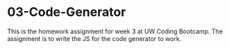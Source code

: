 # 03-Code-Generator
This is the homework assignment for week 3 at UW Coding Bootcamp. The assignment is to write the JS for the code generator to work.
